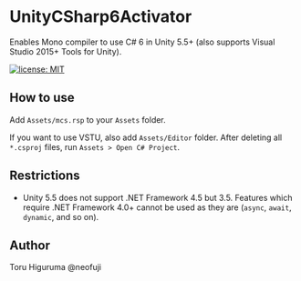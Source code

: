 # UnityCSharp6Activator
Enables Mono compiler to use C# 6 in Unity 5.5+ (also supports Visual Studio 2015+ Tools for Unity).

[![license: MIT](https://img.shields.io/badge/license-MIT-blue.svg)](/LICENSE)

## How to use
Add `Assets/mcs.rsp` to your `Assets` folder.

If you want to use VSTU, also add `Assets/Editor` folder. After deleting all `*.csproj` files, run `Assets > Open C# Project`.

## Restrictions
- Unity 5.5 does not support .NET Framework 4.5 but 3.5. Features which require .NET Framework 4.0+ cannot be used as they are (`async`, `await`, `dynamic`, and so on).

## Author
Toru Higuruma @neofuji
